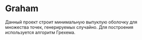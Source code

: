 # Graham
Данный проект строит минимальную выпуклую оболочку для множества точек, генерируемых случайно. Для построения используется алгоритм Грехема.
